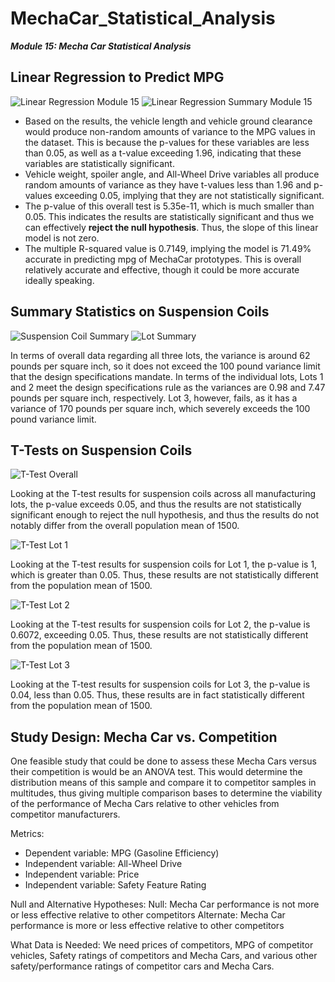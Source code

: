# MechaCar_Statistical_Analysis

**_Module 15: Mecha Car Statistical Analysis_**

## Linear Regression to Predict MPG

![Linear Regression Module 15](https://user-images.githubusercontent.com/6594718/173254593-799809ed-6b7a-4545-8275-4caee2d78b68.png)
![Linear Regression Summary Module 15](https://user-images.githubusercontent.com/6594718/173254597-9f8b0134-a528-44dd-8b12-9a45b1c55212.png)

- Based on the results, the vehicle length and vehicle ground clearance would produce non-random amounts of variance to the MPG values in the dataset. This is because the p-values for these variables are less than 0.05, as well as a t-value exceeding 1.96, indicating that these variables are statistically significant.
- Vehicle weight, spoiler angle, and All-Wheel Drive variables all produce random amounts of variance as they have t-values less than 1.96 and p-values exceeding 0.05, implying that they are not statistically significant.
- The p-value of this overall test is 5.35e-11, which is much smaller than 0.05. This indicates the results are statistically significant and thus we can effectively **reject the null hypothesis**. Thus, the slope of this linear model is not zero.
- The multiple R-squared value is 0.7149, implying the model is 71.49% accurate in predicting mpg of MechaCar prototypes. This is overall relatively accurate and effective, though it could be more accurate ideally speaking.

## Summary Statistics on Suspension Coils

![Suspension Coil Summary](https://user-images.githubusercontent.com/6594718/173256536-73074e05-b708-474c-926a-4dd4b920771c.png)
![Lot Summary](https://user-images.githubusercontent.com/6594718/173256612-444f31db-1aff-4e7a-baf6-cefc2b85eec3.png)

In terms of overall data regarding all three lots, the variance is around 62 pounds per square inch, so it does not exceed the 100 pound variance limit that the design specifications mandate. In terms of the individual lots, Lots 1 and 2 meet the design specifications rule as the variances are 0.98 and 7.47 pounds per square inch, respectively. Lot 3, however, fails, as it has a variance of 170 pounds per square inch, which severely exceeds the 100 pound variance limit.

## T-Tests on Suspension Coils

![T-Test Overall](https://user-images.githubusercontent.com/6594718/173257120-b266c9a0-6a12-4853-a753-6ab90da175ee.png)

Looking at the T-test results for suspension coils across all manufacturing lots, the p-value exceeds 0.05, and thus the results are not statistically significant enough to reject the null hypothesis, and thus the results do not notably differ from the overall population mean of 1500.

![T-Test Lot 1](https://user-images.githubusercontent.com/6594718/173257240-496cdbdb-5733-4e34-8794-2c858a64ede2.png)

Looking at the T-test results for suspension coils for Lot 1, the p-value is 1, which is greater than 0.05. Thus, these results are not statistically different from the population mean of 1500. 

![T-Test Lot 2](https://user-images.githubusercontent.com/6594718/173257314-73f01568-b2a7-4614-acc6-cd74414126e5.png)

Looking at the T-test results for suspension coils for Lot 2, the p-value is 0.6072, exceeding 0.05. Thus, these results are not statistically different from the population mean of 1500.

![T-Test Lot 3](https://user-images.githubusercontent.com/6594718/173257444-b21b2f50-d43d-4edb-8485-f502e42e7e25.png)

Looking at the T-test results for suspension coils for Lot 3, the p-value is 0.04, less than 0.05. Thus, these results are in fact statistically different from the population mean of 1500.

## Study Design: Mecha Car vs. Competition

One feasible study that could be done to assess these Mecha Cars versus their competition is would be an ANOVA test. This would determine the distribution means of this sample and compare it to competitor samples in multitudes, thus giving multiple comparison bases to determine the viability of the performance of Mecha Cars relative to other vehicles from competitor manufacturers.

Metrics:
- Dependent variable: MPG (Gasoline Efficiency)
- Independent variable: All-Wheel Drive
- Independent variable: Price
- Independent variable: Safety Feature Rating

Null and Alternative Hypotheses:
Null: Mecha Car performance is not more or less effective relative to other competitors
Alternate: Mecha Car performance is more or less effective relative to other competitors

What Data is Needed:
We need prices of competitors, MPG of competitor vehicles, Safety ratings of competitors and Mecha Cars, and various other safety/performance ratings of competitor cars and Mecha Cars.
